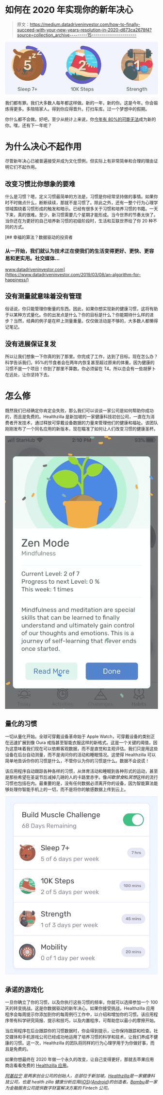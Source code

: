 # 如何在 2020 年实现你的新年决心

> 原文：<https://medium.datadriveninvestor.com/how-to-finally-succeed-with-your-new-years-resolution-in-2020-d873ca2678f4?source=collection_archive---------15----------------------->

![](img/68fa0d773fac3ab27b1211174b621828.png)

我们都有罪。我们大多数人每年都这样做。新的一年，新的你。这是今年。你会锻炼得更多。多陪陪家人。得到你应得晋升。打扫车库。过一个梦想中的假期。

你什么都不会做。好吧，至少从统计上来说，你[今年有 80%的可能无法](https://www.sciencedirect.com/science/article/pii/S0899328988800166)成为新的你。嘿，还有下一年呢？

# 为什么决心不起作用

尽管新年决心已被普遍接受并成为文化惯例，但实际上有非常简单和合理的理由证明它们不起作用。

## 改变习惯比你想象的要难

什么是习惯？嗯，定义习惯最简单的方法是，习惯是你经常坚持做的事情。如果你时不时做点什么，断断续续，那就不是习惯了。除此之外，还有一整个行为心理学领域围绕着习惯形成的触发和暗示。已经有很多关于习惯和培养习惯的书籍。一天下来，真的很难。至少，新习惯需要几个星期才能形成。当今世界的节奏太快了。当你还在为更好的自己培养新习惯的初级阶段时，生活和互联世界给了你 20 种不同的方式。

[](https://www.datadriveninvestor.com/2019/03/08/an-algorithm-for-happiness/) [## 幸福的算法？数据驱动的投资者

### 从一开始，我们就认为技术正在使我们的生活变得更好、更快、更容易和更实用。社交媒体…

www.datadriveninvestor.com](https://www.datadriveninvestor.com/2019/03/08/an-algorithm-for-happiness/) 

## 没有测量就意味着没有管理

俗话说，你只能管理你衡量的东西。因此，如果你想实现新的健康习惯，这将有助于以某种方式量化。你的出发点是什么？你的目标是什么？你能期待什么样的进步？当然，经典的例子是在秤上测量重量。仅仅做活动是不够的，大多数人都懒得记笔记。

## 没有进展保证复发

所以让我们想象一下你真的到了那里。你完成了工作，达到了目标。现在怎么办？科学告诉我们，95%的节食者会在两年内恢复甚至超过原来的体重。因为健康的习惯不是一个项目！你到了那里不算数。你必须留在 T4。所以总会有一些胡萝卜在远处，让你坚持下去。

# 怎么修

既然我们已经确定你肯定会失败，那么我们可以谈谈一家公司是如何帮助你成功的，而且是免费的。Healthzilla 是新加坡的一家健康科技初创公司，一直在为消费者开发技术，通过释放可穿戴设备数据的力量来管理他们的健康和福祉。该团队刚刚发布了一个同名应用的新版本，现在瞄准了如何让人们改变习惯的健康圣杯。

![](img/10ef5f826d303e1c8c5135b8417d1e4b.png)

## 量化的习惯

一切从量化开始。全球可穿戴设备革命始于 Apple Watch，可穿戴设备的类别正在迅速扩展到像 Oura 戒指甚至智能衣服这样的新格式。这是一个关键的阈值，因为这意味着我们现在可以依赖客观数据，而不是直觉和主观评估。我们只是用这些设备在后台自动测量，而不是询问你的活动和睡眠情况。这使得 Healthzilla 可以简单地告诉你你的习惯是什么，不管你认为你的习惯是什么。数据不会说谎！

该应用程序自动跟踪各种各样的习惯，从体育活动和睡眠到各种形式的运动，甚至是那些希望在圣诞节后减掉几磅的人的卡路里赤字。像*间歇禁食*和*冥想*这样的流行习惯也包括在内。最重要的是，没有任何数据必须离开你的设备，因为智能算法能够处理你智能手机上的一切，而不是将你的敏感数据上传到云上。

![](img/dc0a464ca93ee941a811e28e315496ef.png)

## 承诺的游戏化

一旦你确立了你的习惯，以及你执行这些习惯的频率，你就可以选择参加一个 100 天的转变挑战。这是你数据驱动的新年决心。如果你接受挑战，Healthzilla 应用程序会每周提示你添加到你的每周例行工作中，以介绍和增加你的习惯。该应用程序带有科学研究简报、提示和技巧，以及内置程序，可帮助您以最小的摩擦开始。

当应用程序在后台跟踪你的习惯数据时，你会得到提示，让你保持跟踪和检查。社交媒体和手机游戏公司已经成功地运用了培养习惯的科学和技术，让我们养成不健康的习惯。这一次，Healthzilla 的团队将同样的行为心理学用于为你做好事，而且是免费的。

如果你想最终在 2020 年做一个永久的改变，让自己变得更好，那就去苹果应用商店看看免费的 [Healthzilla 应用](https://apps.apple.com/sg/app/healthzilla-hrv-stress-scan/id1271655543)。

[*阿基拉宁*](https://www.linkedin.com/in/akiranin/) *是两家创业公司的创始人，总部位于新加坡。*[*Healthzilla*](http://www.healthzilla.ai)*是一家健康科技公司，也是 health zilla 健康分析应用(*[*iOS*](https://apps.apple.com/sg/app/healthzilla-healthy-habits/id1271655543)*)(*[*Android*](https://play.google.com/store/apps/details?id=com.healthzilla)*)的创造者。*[*Bambu*](http://www.bambu.life/)*是一家为金融服务公司提供数字财富解决方案的 Fintech 公司。*